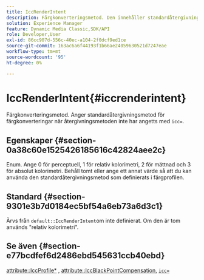 ```yaml
---
title: IccRenderIntent
description: Färgkonverteringsmetod. Den innehåller standardåtergivningsmetoden för färgkonverteringar när återgivningsmetoden inte har angetts med "icc=".
solution: Experience Manager
feature: Dynamic Media Classic,SDK/API
role: Developer,User
exl-id: 86cc907d-556c-40ec-a104-2f0dcf9ed1ce
source-git-commit: 163ac6a6f44193f1b66ae24059630521d7247eae
workflow-type: tm+mt
source-wordcount: '95'
ht-degree: 0%

---
```


# IccRenderIntent{#iccrenderintent}

Färgkonverteringsmetod. Anger standardåtergivningsmetod för färgkonverteringar när återgivningsmetoden inte har angetts med `icc=`.

## Egenskaper {#section-0a38c60e1525426185616c42824aee2c}

Enum. Ange 0 för perceptuell, 1 för relativ kolorimetri, 2 för mättnad och 3 för absolut kolorimetri. Behåll tomt eller ange ett annat värde så att du kan använda den standardåtergivningsmetod som definierats i färgprofilen.

## Standard {#section-9301e3b7d0184ec5bf54a6eb73a6d3c1}

Ärvs från `default::IccRenderIntent`om inte definierat. Om den är tom används &quot;relativ kolorimetri&quot;.

## Se även {#section-e77bcdfef6d2486ebd545631ccb40ebd}

[attribute::IccProfile*](../../../../../ir-api/material-cat/image-rendering-api-ref/c-ir-material-catalog/c-ir-attributes-reference/r-ir-iccprofilecmyk.md#reference-55aead2d924847ffbd1be4c46add7127) , [attribute::IccBlackPointCompensation](../../../../../ir-api/material-cat/image-rendering-api-ref/c-ir-material-catalog/c-ir-attributes-reference/r-ir-iccblackpointcompensation.md#reference-d939b0cdf6564baaa88deb1059e3b7f0), [`icc=`](../../../../../ir-api/http-protocol/image-rendering-api-ref/c-ir-http-protocol-ref/c-ir-http-protocol-command-reference/r-ir-icc.md#reference-86a2fff3cef24982ad2063d977a16e06)
